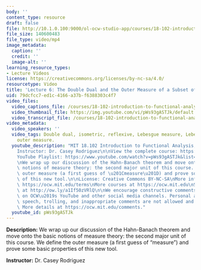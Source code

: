 ```yaml
---
body: ''
content_type: resource
draft: false
file: http://10.1.0.100:9000/ol-ocw-studio-app/courses/18-102-introduction-to-functional-analysis-spring-2021/18102-sp21-lecture-6_360p_16_9.mp4
file_size: 140600483
file_type: video/mp4
image_metadata:
  caption: ''
  credit: ''
  image-alt: ''
learning_resource_types:
- Lecture Videos
license: https://creativecommons.org/licenses/by-nc-sa/4.0/
resourcetype: Video
title: 'Lecture 6: The Double Dual and the Outer Measure of a Subset of Real Numbers'
uid: 79dcfcc7-ed1c-4166-a37b-f6388303c4f7
video_files:
  video_captions_file: /courses/18-102-introduction-to-functional-analysis-spring-2021/1ymYzLDKFT2oTgmRQ253v9BF21H4SYkE0_transcript.webvtt
  video_thumbnail_file: https://img.youtube.com/vi/pWs93gASTJk/default.jpg
  video_transcript_file: /courses/18-102-introduction-to-functional-analysis-spring-2021/1ymYzLDKFT2oTgmRQ253v9BF21H4SYkE0_transcript.pdf
video_metadata:
  video_speakers: ''
  video_tags: Double dual, isometric, reflexive, Lebesgue measure, Lebesgue integration,
    outer measure.
  youtube_description: "MIT 18.102 Introduction to Functional Analysis, Spring 2021\n\
    Instructor: Dr. Casey Rodriguez\n\nView the complete course: https://ocw.mit.edu/courses/18-102-introduction-to-functional-analysis-spring-2021/\n\
    YouTube Playlist: https://www.youtube.com/watch?v=pWs93gASTJk&list=PLUl4u3cNGP63micsJp_--fRAjZXPrQzW_&index=6\n\
    \nWe wrap up our discussion of the Hahn-Banach theorem and move onto the basic\
    \ notions of measure theory: the second major unit of this course. We define the\
    \ outer measure (a first guess of \u201Cmeasure\u201D) and prove some basic properties\
    \ of this new tool.\n\nLicense: Creative Commons BY-NC-SA\nMore information at\
    \ https://ocw.mit.edu/terms\nMore courses at https://ocw.mit.edu\nSupport OCW\
    \ at http://ow.ly/a1If50zVRlQ\n\nWe encourage constructive comments and discussion\
    \ on OCW\u2019s YouTube and other social media channels. Personal attacks, hate\
    \ speech, trolling, and inappropriate comments are not allowed and may be removed.\
    \ More details at https://ocw.mit.edu/comments."
  youtube_id: pWs93gASTJk
---
```

**Description:** We wrap up our discussion of the Hahn-Banach theorem and move onto the basic notions of measure theory: the second major unit of this course. We define the outer measure (a first guess of “measure”) and prove some basic properties of this new tool.

**Instructor:** Dr. Casey Rodriguez